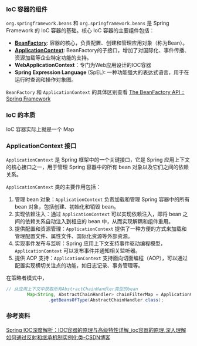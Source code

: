 ### IoC 容器的组件

`org.springframework.beans` 和 `org.springframework.beans` 是 Spring Framework 的 IoC 容器的基础。核心 IoC 容器的主要组件包括：

- [**BeanFactory**](https://docs.spring.io/spring-framework/docs/6.1.11/javadoc-api/org/springframework/beans/factory/BeanFactory.html): 容器的核心，负责配置、创建和管理应用对象（称为Bean）。
- [**ApplicationContext**](https://docs.spring.io/spring-framework/docs/6.1.11/javadoc-api/org/springframework/context/ApplicationContext.html): BeanFactory的子接口，增加了对国际化、事件传播、资源加载等企业特定功能的支持。
- **WebApplicationContext**：专门为Web应用设计的IOC容器
- **Spring Expression Language** (SpEL): 一种功能强大的表达式语言，用于在运行时查询和操作对象图。

`BeanFactory` 和 `ApplicationContext` 的具体区别查看 [The BeanFactory API :: Spring Framework](https://docs.spring.io/spring-framework/reference/core/beans/beanfactory.html#context-introduction-ctx-vs-beanfactory)



### IoC 的本质

IoC 容器实际上就是一个 Map 



### ApplicationContext 接口

`ApplicationContext` 是 Spring 框架中的一个关键接口，它是 Spring 应用上下文的核心接口之一，用于管理 Spring 容器中的所有 bean 对象以及它们之间的依赖关系。

`ApplicationContext` 类的主要作用包括：

1. 管理 bean 对象：`ApplicationContext` 负责加载和管理 Spring 容器中的所有 bean 对象，包括创建、初始化和销毁 bean。
2. 实现依赖注入：通过 `ApplicationContext` 可以实现依赖注入，即将 bean 之间的依赖关系自动注入到相应的 bean 中，从而实现解耦和组件重用。
3. 提供配置和资源管理：`ApplicationContext` 提供了一种方便的方式来加载和管理配置文件、属性文件、国际化资源等外部资源。
4. 实现事件发布与监听：Spring 应用上下文支持事件驱动编程模型，`ApplicationContext` 可以发布事件并通知相关监听器。
5. 提供 AOP 支持：`ApplicationContext` 支持面向切面编程（AOP），可以通过配置实现横切关注点的功能，如日志记录、事务管理等。

在策略者模式中，

```java
// 从应用上下文中获取所有AbstractChainHandler类型的bean
        Map<String, AbstractChainHandler> chainFilterMap = ApplicationContextHolder
                .getBeansOfType(AbstractChainHandler.class);
```







### 参考资料

[Spring IOC深度解析：IOC容器的原理与高级特性详解_ioc容器的原理,深入理解如何通过反射和继承机制实例化类-CSDN博客](https://blog.csdn.net/feiying101/article/details/139043192)